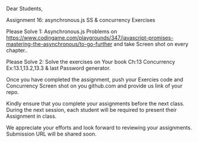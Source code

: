 Dear Students, <br />

Assignment 16: asynchronous.js SS & concurrency Exercises <br />

Please Solve 1: Asynchronous.js Problems on https://www.codingame.com/playgrounds/347/javascript-promises-mastering-the-asynchronous/to-go-further and take Screen shot on every chapter..

Please Solve 2: Solve the exercises on Your book Ch:13 Concurrency
Ex:13.1,13.2,13.3 & last Password generator.
<br />

Once you have completed the assignment, push your Exercies code and Concurrency Screen shot on you github.com and provide us link of your repo. <br />

Kindly ensure that you complete your assignments before the next class. During the next session, each student will be required to present their Assignment in class. <br />

We appreciate your efforts and look forward to reviewing your assignments. <br />
Submission URL will be shared soon. <br />
